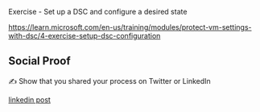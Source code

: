 Exercise - Set up a DSC and configure a desired state

https://learn.microsoft.com/en-us/training/modules/protect-vm-settings-with-dsc/4-exercise-setup-dsc-configuration

## Social Proof

✍️ Show that you shared your process on Twitter or LinkedIn

[linkedin post](https://www.linkedin.com/posts/andrew-leddy_100daysofcloud-activity-7125224145209958400-IXTl?utm_source=share&utm_medium=member_desktop)
